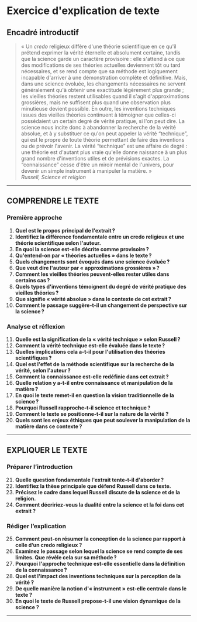 # Exercice d'explication de texte

## Encadré introductif
> « Un <em>credo</em> religieux diffère d'une théorie scientifique en ce qu'il prétend exprimer la vérité éternelle et absolument certaine, tandis que la science garde un caractère provisoire : elle s'attend à ce que des modifications de ses théories actuelles deviennent tôt ou tard nécessaires, et se rend compte que sa méthode est logiquement incapable d'arriver à une démonstration complète et définitive. Mais, dans une science évoluée, les changements nécessaires ne servent généralement qu'à obtenir une exactitude légèrement plus grande ; les vieilles théories restent utilisables quand il s'agit d'approximations grossières, mais ne suffisent plus quand une observation plus minutieuse devient possible. En outre, les inventions techniques issues des vieilles théories continuent à témoigner que celles-ci possédaient un certain degré de vérité pratique, si l'on peut dire. La science nous incite donc à abandonner la recherche de la vérité absolue, et à y substituer ce qu'on peut appeler la vérité “technique”, qui est le propre de toute théorie permettant de faire des inventions ou de prévoir l'avenir. La vérité “technique” est une affaire de degré : une théorie est d'autant plus vraie qu'elle donne naissance à un plus grand nombre d'inventions utiles et de prévisions exactes. La “connaissance” cesse d'être un miroir mental de l'univers, pour devenir un simple instrument à manipuler la matière. »  
> *Russell, Science et religion*

---

## COMPRENDRE LE TEXTE

### Première approche

1. **Quel est le propos principal de l'extrait ?**  
2. **Identifiez la différence fondamentale entre un credo religieux et une théorie scientifique selon l'auteur.**  
3. **En quoi la science est-elle décrite comme provisoire ?**  
4. **Qu'entend-on par « théories actuelles » dans le texte ?**  
5. **Quels changements sont évoqués dans une science évoluée ?**  
6. **Que veut dire l'auteur par « approximations grossières » ?**  
7. **Comment les vieilles théories peuvent-elles rester utiles dans certains cas ?**  
8. **Quels types d'inventions témoignent du degré de vérité pratique des vieilles théories ?**  
9. **Que signifie « vérité absolue » dans le contexte de cet extrait ?**  
10. **Comment le passage suggère-t-il un changement de perspective sur la science ?**  

### Analyse et réflexion

11. **Quelle est la signification de la « vérité technique » selon Russell ?**  
12. **Comment la vérité technique est-elle évaluée dans le texte ?**  
13. **Quelles implications cela a-t-il pour l'utilisation des théories scientifiques ?**  
14. **Quel est l'effet de la méthode scientifique sur la recherche de la vérité, selon l'auteur ?**  
15. **Comment la connaissance est-elle redéfinie dans cet extrait ?**  
16. **Quelle relation y a-t-il entre connaissance et manipulation de la matière ?**  
17. **En quoi le texte remet-il en question la vision traditionnelle de la science ?**  
18. **Pourquoi Russell rapproche-t-il science et technique ?**  
19. **Comment le texte se positionne-t-il sur la nature de la vérité ?**  
20. **Quels sont les enjeux éthiques que peut soulever la manipulation de la matière dans ce contexte ?**

---

## EXPLIQUER LE TEXTE

### Préparer l’introduction

21. **Quelle question fondamentale l'extrait tente-t-il d'aborder ?**  
22. **Identifiez la thèse principale que défend Russell dans ce texte.**  
23. **Précisez le cadre dans lequel Russell discute de la science et de la religion.**  
24. **Comment décririez-vous la dualité entre la science et la foi dans cet extrait ?**

### Rédiger l’explication

25. **Comment peut-on résumer la conception de la science par rapport à celle d’un credo religieux ?**  
26. **Examinez le passage selon lequel la science se rend compte de ses limites. Que révèle cela sur sa méthode ?**  
27. **Pourquoi l'approche technique est-elle essentielle dans la définition de la connaissance ?**  
28. **Quel est l'impact des inventions techniques sur la perception de la vérité ?**  
29. **De quelle manière la notion d'« instrument » est-elle centrale dans le texte ?**  
30. **En quoi le texte de Russell propose-t-il une vision dynamique de la science ?**  

---
